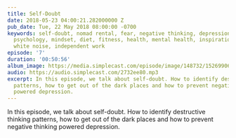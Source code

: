 ```yaml
---
title: Self-Doubt
date: 2018-05-23 04:00:21.282000000 Z
pub_date: Tue, 22 May 2018 08:00:00 -0700
keywords: self-doubt, nomad rental, fear, negative thinking, depression, dark places,
  psychology, mindset, diet, fitness, health, mental health, inspiration, life in
  white noise, independent work
episode: '7'
duration: '00:50:56'
album_image: https://media.simplecast.com/episode/image/148732/1526990645-artwork.jpg
audio: https://audio.simplecast.com/2732ee80.mp3
excerpt: In this episode, we talk about self-doubt. How to identify destructive thinking
  patterns, how to get out of the dark places and how to prevent negative thinking
  powered depression.
---
```


In this episode, we talk about self-doubt. How to identify destructive thinking patterns, how to get out of the dark places and how to prevent negative thinking powered depression.